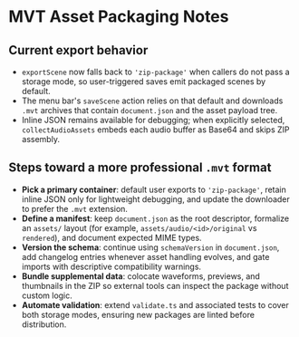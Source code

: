 # MVT Asset Packaging Notes

## Current export behavior
- `exportScene` now falls back to `'zip-package'` when callers do not pass a storage mode,
  so user-triggered saves emit packaged scenes by default.
- The menu bar's `saveScene` action relies on that default and downloads `.mvt` archives
  that contain `document.json` and the asset payload tree.
- Inline JSON remains available for debugging; when explicitly selected,
  `collectAudioAssets` embeds each audio buffer as Base64 and skips ZIP assembly.

## Steps toward a more professional `.mvt` format
- **Pick a primary container**: default user exports to `'zip-package'`, retain inline JSON
  only for lightweight debugging, and update the downloader to prefer the `.mvt`
  extension.
- **Define a manifest**: keep `document.json` as the root descriptor, formalize an
  `assets/` layout (for example, `assets/audio/<id>/original` vs `rendered`), and
  document expected MIME types.
- **Version the schema**: continue using `schemaVersion` in `document.json`, add changelog
  entries whenever asset handling evolves, and gate imports with descriptive
  compatibility warnings.
- **Bundle supplemental data**: colocate waveforms, previews, and thumbnails in the ZIP so
  external tools can inspect the package without custom logic.
- **Automate validation**: extend `validate.ts` and associated tests to cover both storage
  modes, ensuring new packages are linted before distribution.
